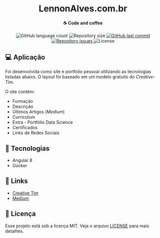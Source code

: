 <h1 align="center">
    <b>LennonAlves</b>.com.br
</h1>

<h4 align="center">
    ☕ Code and coffee
</h4>

<p align="center">
  <img alt="GitHub language count" src="https://img.shields.io/github/languages/count/eduardoao/edualcantaradev.svg">

  <img alt="Repository size" src="https://img.shields.io/github/repo-size/eduardoao/edualcantaradev.svg">
  
  <a href="https://github.com/eduardoao/edualcantaradev.github.io/commits/master">
    <img alt="GitHub last commit" src="https://img.shields.io/github/last-commit/eduardoao/cli.svg">
  </a>

  <a href="https://github.com/lennonalvesdias/lennonalvesdias.github.io/issues">
    <img alt="Repository issues" src="https://img.shields.io/github/issues/eduardoao/edualcantaradev.github.io.svg">
  </a>

  <img alt="License" src="https://img.shields.io/badge/license-MIT-brightgreen">
</p>

## 💻 Aplicação

Foi desenvolvida como site e portfolio pessoal utilizando as tecnologias listadas abaixo. O layout foi baseado em um modelo gratuito do _Creative-Tim_.

O site contém:

* Formação
* Descrição
* Últimos Artigos (_Medium_)
* Curriculum
* Extra - Portfólio Data Science
* Certificados
* Links de Redes Sociais

## 🚀 Tecnologias

* Angular 8
* Docker

## 🔗 Links

* [Creative Tim](https://www.creative-tim.com/)
* [Medium](https://medium.com/@lennonalvesdias)

## 📝 Licença

Esse projeto está sob a licença MIT. Veja o arquivo [LICENSE](LICENSE) para mais detalhes.
